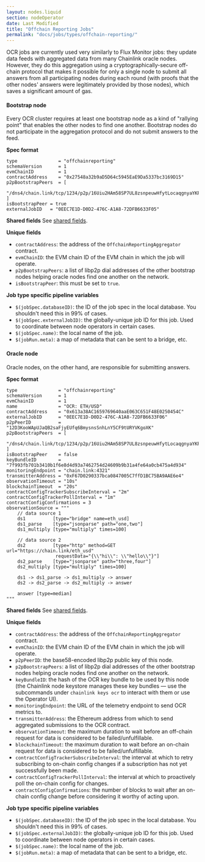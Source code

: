 ```yaml
---
layout: nodes.liquid
section: nodeOperator
date: Last Modified
title: "Offchain Reporting Jobs"
permalink: "docs/jobs/types/offchain-reporting/"
---
```


OCR jobs are currently used very similarly to Flux Monitor jobs: they update data feeds with aggregated data from many Chainlink oracle nodes. However, they do this aggregation using a cryptographically-secure off-chain protocol that makes it possible for only a single node to submit all answers from all participating nodes during each round (with proofs that the other nodes' answers were legitimately provided by those nodes), which saves a significant amount of gas.

#### Bootstrap node

Every OCR cluster requires at least one bootstrap node as a kind of "rallying point" that enables the other nodes to find one another. Bootstrap nodes do not participate in the aggregation protocol and do not submit answers to the feed.

**Spec format**

```jpv2
type               = "offchainreporting"
schemaVersion      = 1
evmChainID         = 1
contractAddress    = "0x27548a32b9aD5D64c5945EaE9Da5337bc3169D15"
p2pBootstrapPeers  = [
    "/dns4/chain.link/tcp/1234/p2p/16Uiu2HAm58SP7UL8zsnpeuwHfytLocaqgnyaYKP8wu7qRdrixLju",
]
isBootstrapPeer = true
externalJobID   = "0EEC7E1D-D0D2-476C-A1A8-72DFB6633F05"
```

**Shared fields**
See [shared fields](/docs/jobs/#shared-fields).

**Unique fields**

- `contractAddress`: the address of the `OffchainReportingAggregator` contract.
- `evmChainID`: the EVM chain ID of the EVM chain in which the job will operate.
- `p2pBootstrapPeers`: a list of libp2p dial addresses of the other bootstrap nodes helping oracle nodes find one another on the network.
- `isBootstrapPeer`: this must be set to `true`.

**Job type specific pipeline variables**

- `$(jobSpec.databaseID)`: the ID of the job spec in the local database. You shouldn't need this in 99% of cases.
- `$(jobSpec.externalJobID)`: the globally-unique job ID for this job. Used to coordinate between node operators in certain cases.
- `$(jobSpec.name)`: the local name of the job.
- `$(jobRun.meta)`: a map of metadata that can be sent to a bridge, etc.

#### Oracle node

Oracle nodes, on the other hand, are responsible for submitting answers.

**Spec format**

```jpv2
type               = "offchainreporting"
schemaVersion      = 1
evmChainID         = 1
name               = "OCR: ETH/USD"
contractAddress    = "0x613a38AC1659769640aaE063C651F48E0250454C"
externalJobID      = "0EEC7E1D-D0D2-476C-A1A8-72DFB6633F06"
p2pPeerID          = "12D3KooWApUJaQB2saFjyEUfq6BmysnsSnhLnY5CF9tURYVKgoXK"
p2pBootstrapPeers  = [
    "/dns4/chain.link/tcp/1234/p2p/16Uiu2HAm58SP7UL8zsnpeuwHfytLocaqgnyaYKP8wu7qRdrixLju",
]
isBootstrapPeer    = false
keyBundleID        = "7f993fb701b3410b1f6e8d4d93a7462754d24609b9b31a4fe64a0cb475a4d934"
monitoringEndpoint = "chain.link:4321"
transmitterAddress = "0xF67D0290337bca0847005C7ffD1BC75BA9AAE6e4"
observationTimeout = "10s"
blockchainTimeout  = "20s"
contractConfigTrackerSubscribeInterval = "2m"
contractConfigTrackerPollInterval = "1m"
contractConfigConfirmations = 3
observationSource = """
    // data source 1
    ds1          [type="bridge" name=eth_usd]
    ds1_parse    [type="jsonparse" path="one,two"]
    ds1_multiply [type="multiply" times=100]

    // data source 2
    ds2          [type="http" method=GET url="https://chain.link/eth_usd"
                  requestData="{\\"hi\\": \\"hello\\"}"]
    ds2_parse    [type="jsonparse" path="three,four"]
    ds2_multiply [type="multiply" times=100]

    ds1 -> ds1_parse -> ds1_multiply -> answer
    ds2 -> ds2_parse -> ds2_multiply -> answer

    answer [type=median]
"""
```

**Shared fields**
See [shared fields](/docs/jobs/#shared-fields).

**Unique fields**

- `contractAddress`: the address of the `OffchainReportingAggregator` contract.
- `evmChainID`: the EVM chain ID of the EVM chain in which the job will operate.
- `p2pPeerID`: the base58-encoded libp2p public key of this node.
- `p2pBootstrapPeers`: a list of libp2p dial addresses of the other bootstrap nodes helping oracle nodes find one another on the network.
- `keyBundleID`: the hash of the OCR key bundle to be used by this node (the Chainlink node keystore manages these key bundles — use the subcommands under `chainlink keys ocr` to interact with them or use the Operator UI).
- `monitoringEndpoint`: the URL of the telemetry endpoint to send OCR metrics to.
- `transmitterAddress`: the Ethereum address from which to send aggregated submissions to the OCR contract.
- `observationTimeout`: the maximum duration to wait before an off-chain request for data is considered to be failed/unfulfillable.
- `blockchainTimeout`: the maximum duration to wait before an on-chain request for data is considered to be failed/unfulfillable.
- `contractConfigTrackerSubscribeInterval`: the interval at which to retry subscribing to on-chain config changes if a subscription has not yet successfully been made.
- `contractConfigTrackerPollInterval`: the interval at which to proactively poll the on-chain config for changes.
- `contractConfigConfirmations`: the number of blocks to wait after an on-chain config change before considering it worthy of acting upon.

**Job type specific pipeline variables**

- `$(jobSpec.databaseID)`: the ID of the job spec in the local database. You shouldn't need this in 99% of cases.
- `$(jobSpec.externalJobID)`: the globally-unique job ID for this job. Used to coordinate between node operators in certain cases.
- `$(jobSpec.name)`: the local name of the job.
- `$(jobRun.meta)`: a map of metadata that can be sent to a bridge, etc.
